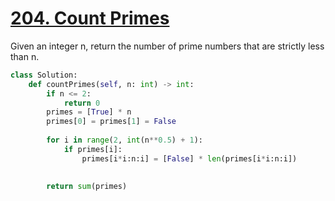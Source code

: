 # [204. Count Primes](https://leetcode.com/problems/count-primes/description/)

Given an integer n, return the number of prime numbers that are strictly less than n.

```py
class Solution:
    def countPrimes(self, n: int) -> int:
        if n <= 2:
            return 0
        primes = [True] * n
        primes[0] = primes[1] = False
        
        for i in range(2, int(n**0.5) + 1):
            if primes[i]:
                primes[i*i:n:i] = [False] * len(primes[i*i:n:i])
        
    
        return sum(primes)
```
